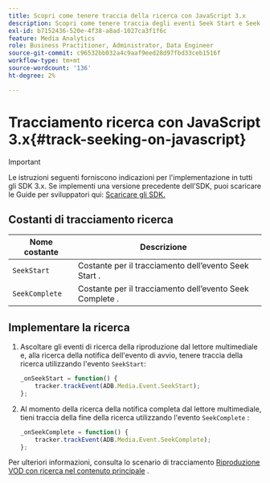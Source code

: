 ```yaml
---
title: Scopri come tenere traccia della ricerca con JavaScript 3.x
description: Scopri come tenere traccia degli eventi Seek Start e Seek Complete utilizzando Media SDK nelle app del browser (JS 3.x).
exl-id: b7152436-520e-4f38-a8ad-1027ca3f1f6c
feature: Media Analytics
role: Business Practitioner, Administrator, Data Engineer
source-git-commit: c96532bb032a4c9aaf9eed28d97fbd33ceb1516f
workflow-type: tm+mt
source-wordcount: '136'
ht-degree: 2%

---
```


# Tracciamento ricerca con JavaScript 3.x{#track-seeking-on-javascript}

>[!IMPORTANT]
>
>Le istruzioni seguenti forniscono indicazioni per l&#39;implementazione in tutti gli SDK 3.x. Se implementi una versione precedente dell’SDK, puoi scaricare le Guide per sviluppatori qui: [Scaricare gli SDK.](/help/sdk-implement/download-sdks.md)

## Costanti di tracciamento ricerca

| Nome costante | Descrizione     |
|---|---|
| `SeekStart` | Costante per il tracciamento dell’evento Seek Start . |
| `SeekComplete` | Costante per il tracciamento dell’evento Seek Complete . |

## Implementare la ricerca

1. Ascoltare gli eventi di ricerca della riproduzione dal lettore multimediale e, alla ricerca della notifica dell&#39;evento di avvio, tenere traccia della ricerca utilizzando l&#39;evento `SeekStart`:

   ```js
   _onSeekStart = function() {
       tracker.trackEvent(ADB.Media.Event.SeekStart);
   };
   ```

1. Al momento della ricerca della notifica completa dal lettore multimediale, tieni traccia della fine della ricerca utilizzando l&#39;evento `SeekComplete` :

   ```js
   _onSeekComplete = function() {
       tracker.trackEvent(ADB.Media.Event.SeekComplete);
   };
   ```

Per ulteriori informazioni, consulta lo scenario di tracciamento [Riproduzione VOD con ricerca nel contenuto principale](/help/sdk-implement/tracking-scenarios/vod-seeking.md) .
